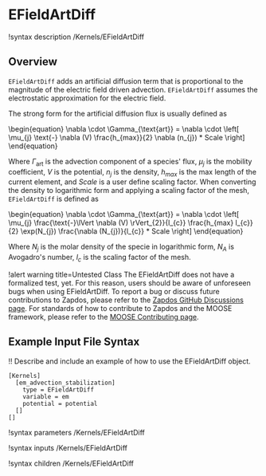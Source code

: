 # EFieldArtDiff

!syntax description /Kernels/EFieldArtDiff

## Overview

`EFieldArtDiff` adds an artificial diffusion term that is proportional to the magnitude of the electric field driven advection.
`EFieldArtDiff` assumes the electrostatic approximation for the electric field.

The strong form for the artificial diffusion flux is usually defined as

\begin{equation}
\nabla \cdot \Gamma_{\text{art}} = \nabla \cdot \left[ \mu_{j} \text{-} \nabla (V) \frac{h_{max}}{2} \nabla (n_{j}) * Scale \right]
\end{equation}

Where $\Gamma_{\text{art}}$ is the advection component of a species' flux, $\mu_{j}$ is the mobility coefficient, $V$ is the potential, $n_{j}$ is the density, $h_{max}$ is the max length of the current element, and $Scale$ is a user define scaling factor.
When converting the density to logarithmic form and applying a scaling factor of the mesh,
`EFieldArtDiff` is defined as

\begin{equation}
\nabla \cdot \Gamma_{\text{art}} = \nabla \cdot \left[ \mu_{j} \frac{\text{-}\lVert \nabla (V) \rVert_{2}}{l_{c}} \frac{h_{max} l_{c}}{2} \exp(N_{j}) \frac{\nabla (N_{j})}{l_{c}}  * Scale \right]
\end{equation}

Where $N_{j}$ is the molar density of the specie in logarithmic form, $N_{A}$ is Avogadro's
number, $l_{c}$ is the scaling factor of the mesh.

!alert warning title=Untested Class
The EFieldArtDiff does not have a formalized test, yet. For this reason,
users should be aware of unforeseen bugs when using EFieldArtDiff. To
report a bug or discuss future contributions to Zapdos, please refer to the
[Zapdos GitHub Discussions page](https://github.com/shannon-lab/zapdos/discussions).
For standards of how to contribute to Zapdos and the MOOSE framework,
please refer to the [MOOSE Contributing page](framework/contributing.md).

## Example Input File Syntax

!! Describe and include an example of how to use the EFieldArtDiff object.

```text
[Kernels]
  [em_advection_stabilization]
    type = EFieldArtDiff
    variable = em
    potential = potential
  []
[]
```

!syntax parameters /Kernels/EFieldArtDiff

!syntax inputs /Kernels/EFieldArtDiff

!syntax children /Kernels/EFieldArtDiff
